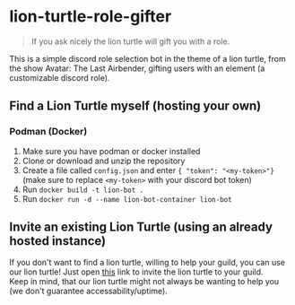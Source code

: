 # lion-turtle-role-gifter
> If you ask nicely the lion turtle will gift you with a role.

This is a simple discord role selection bot in the theme of a lion turtle, from the show Avatar: The Last Airbender, gifting users with an element (a customizable discord role).

## Find a Lion Turtle myself (hosting your own)
### Podman (Docker)
1. Make sure you have podman or docker installed
2. Clone or download and unzip the repository
3. Create a file called `config.json` and enter `{ "token": "<my-token>"}` (make sure to replace `<my-token>` with your discord bot token)
4. Run `docker build -t lion-bot .`
5. Run `docker run -d --name lion-bot-container lion-bot`

## Invite an existing Lion Turtle (using an already hosted instance)
If you don't want to find a lion turtle, willing to help your guild, you can use our lion turtle!
Just open [this](todo) link to invite the lion turtle to your guild.  
Keep in mind, that our lion turtle might not always be wanting to help you (we don't guarantee accessability/uptime).
